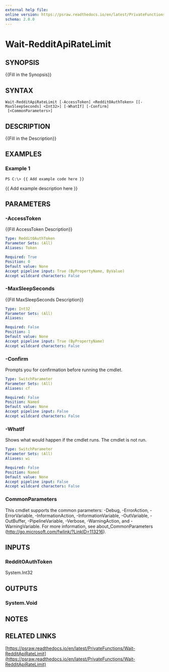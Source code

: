```yaml
---
external help file: 
online version: https://psraw.readthedocs.io/en/latest/PrivateFunctions/Wait-RedditApiRateLimit
schema: 2.0.0
---
```


# Wait-RedditApiRateLimit

## SYNOPSIS
{{Fill in the Synopsis}}

## SYNTAX

```
Wait-RedditApiRateLimit [-AccessToken] <RedditOAuthToken> [[-MaxSleepSeconds] <Int32>] [-WhatIf] [-Confirm]
 [<CommonParameters>]
```

## DESCRIPTION
{{Fill in the Description}}

## EXAMPLES

### Example 1
```
PS C:\> {{ Add example code here }}
```

{{ Add example description here }}

## PARAMETERS

### -AccessToken
{{Fill AccessToken Description}}

```yaml
Type: RedditOAuthToken
Parameter Sets: (All)
Aliases: Token

Required: True
Position: 0
Default value: None
Accept pipeline input: True (ByPropertyName, ByValue)
Accept wildcard characters: False
```

### -MaxSleepSeconds
{{Fill MaxSleepSeconds Description}}

```yaml
Type: Int32
Parameter Sets: (All)
Aliases: 

Required: False
Position: 1
Default value: None
Accept pipeline input: True (ByPropertyName)
Accept wildcard characters: False
```

### -Confirm
Prompts you for confirmation before running the cmdlet.

```yaml
Type: SwitchParameter
Parameter Sets: (All)
Aliases: cf

Required: False
Position: Named
Default value: None
Accept pipeline input: False
Accept wildcard characters: False
```

### -WhatIf
Shows what would happen if the cmdlet runs.
The cmdlet is not run.

```yaml
Type: SwitchParameter
Parameter Sets: (All)
Aliases: wi

Required: False
Position: Named
Default value: None
Accept pipeline input: False
Accept wildcard characters: False
```

### CommonParameters
This cmdlet supports the common parameters: -Debug, -ErrorAction, -ErrorVariable, -InformationAction, -InformationVariable, -OutVariable, -OutBuffer, -PipelineVariable, -Verbose, -WarningAction, and -WarningVariable. For more information, see about_CommonParameters (http://go.microsoft.com/fwlink/?LinkID=113216).

## INPUTS

### RedditOAuthToken
System.Int32

## OUTPUTS

### System.Void

## NOTES

## RELATED LINKS

[https://psraw.readthedocs.io/en/latest/PrivateFunctions/Wait-RedditApiRateLimit](https://psraw.readthedocs.io/en/latest/PrivateFunctions/Wait-RedditApiRateLimit)

